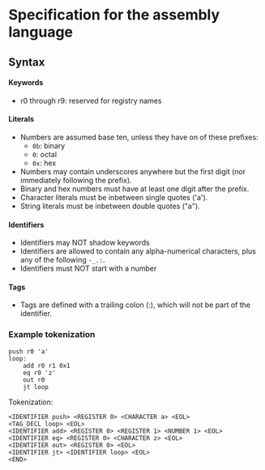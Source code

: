 # Specification for the assembly language

## Syntax

#### Keywords
- r0 through r9: reserved for registry names

#### Literals
- Numbers are assumed base ten, unless they have on of these prefixes:
    - `0b`: binary
    - `0`: octal
    - `0x`: hex
- Numbers may contain underscores anywhere but the first digit (nor immediately following the prefix).
- Binary and hex numbers must have at least one digit after the prefix.
- Character literals must be inbetween single quotes ('a').
- String literals must be inbetween double quotes ("a").

#### Identifiers
- Identifiers may NOT shadow keywords
- Identifiers are allowed to contain any alpha-numerical characters, plus any of the following `-_.:`.
- Identifiers must NOT start with a number

#### Tags
- Tags are defined with a trailing colon (:), which will not be part of the identifier.

### Example tokenization
```
push r0 'a'
loop:
    add r0 r1 0x1
    eq r0 'z'
    out r0
    jt loop
```
Tokenization:
```
<IDENTIFIER push> <REGISTER 0> <CHARACTER a> <EOL>
<TAG_DECL loop> <EOL>
<IDENTIFIER add> <REGISTER 0> <REGISTER 1> <NUMBER 1> <EOL>
<IDENTIFIER eq> <REGISTER 0> <CHARACTER z> <EOL>
<IDENTIFIER out> <REGISTER 0> <EOL>
<IDENTIFIER jt> <IDENTIFIER loop> <EOL>
<END>
```